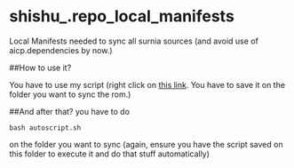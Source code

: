 shishu_.repo_local_manifests
========================

Local Manifests needed to sync all surnia sources (and avoid use of aicp.dependencies by now.)

##How to use it?

You have to use my script (right click on [this link](https://raw.githubusercontent.com/Aidonnou-surnia/shishu_.repo_local_manifests/aicp_n7.1/autoscript.sh). You have to save it on the folder you want to sync the rom.)

##And after that?
you have to do 
```
bash autoscript.sh
```
on the folder you want to sync (again, ensure you have the script saved on this folder to execute it and do that stuff automatically)
